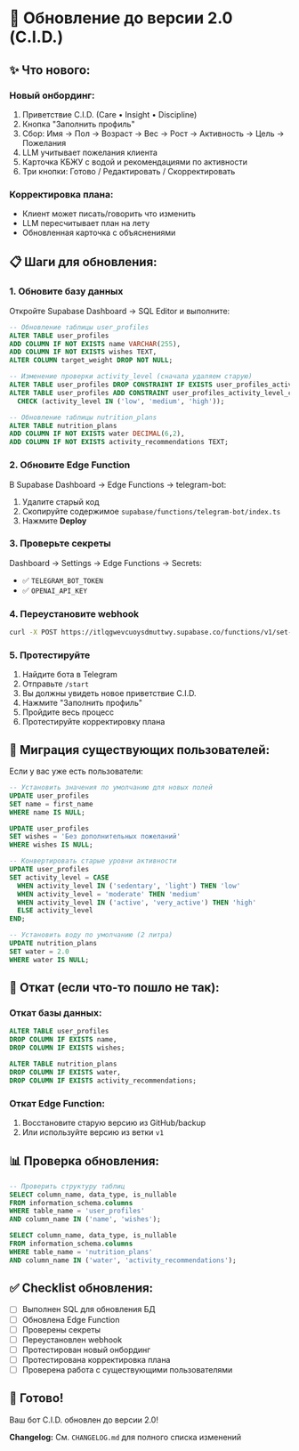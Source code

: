 # 🚀 Обновление до версии 2.0 (C.I.D.)

## ✨ Что нового:

### Новый онбординг:
1. Приветствие C.I.D. (Care • Insight • Discipline)
2. Кнопка "Заполнить профиль"
3. Сбор: Имя → Пол → Возраст → Вес → Рост → Активность → Цель → Пожелания
4. LLM учитывает пожелания клиента
5. Карточка КБЖУ с водой и рекомендациями по активности
6. Три кнопки: Готово / Редактировать / Скорректировать

### Корректировка плана:
- Клиент может писать/говорить что изменить
- LLM пересчитывает план на лету
- Обновленная карточка с объяснениями

## 📋 Шаги для обновления:

### 1. Обновите базу данных

Откройте Supabase Dashboard → SQL Editor и выполните:

```sql
-- Обновление таблицы user_profiles
ALTER TABLE user_profiles 
ADD COLUMN IF NOT EXISTS name VARCHAR(255),
ADD COLUMN IF NOT EXISTS wishes TEXT,
ALTER COLUMN target_weight DROP NOT NULL;

-- Изменение проверки activity_level (сначала удаляем старую)
ALTER TABLE user_profiles DROP CONSTRAINT IF EXISTS user_profiles_activity_level_check;
ALTER TABLE user_profiles ADD CONSTRAINT user_profiles_activity_level_check 
  CHECK (activity_level IN ('low', 'medium', 'high'));

-- Обновление таблицы nutrition_plans
ALTER TABLE nutrition_plans 
ADD COLUMN IF NOT EXISTS water DECIMAL(6,2),
ADD COLUMN IF NOT EXISTS activity_recommendations TEXT;
```

### 2. Обновите Edge Function

В Supabase Dashboard → Edge Functions → telegram-bot:

1. Удалите старый код
2. Скопируйте содержимое `supabase/functions/telegram-bot/index.ts`
3. Нажмите **Deploy**

### 3. Проверьте секреты

Dashboard → Settings → Edge Functions → Secrets:
- ✅ `TELEGRAM_BOT_TOKEN`
- ✅ `OPENAI_API_KEY`

### 4. Переустановите webhook

```bash
curl -X POST https://itlqgwevcuoysdmuttwy.supabase.co/functions/v1/set-webhook
```

### 5. Протестируйте

1. Найдите бота в Telegram
2. Отправьте `/start`
3. Вы должны увидеть новое приветствие C.I.D.
4. Нажмите "Заполнить профиль"
5. Пройдите весь процесс
6. Протестируйте корректировку плана

## 🔄 Миграция существующих пользователей:

Если у вас уже есть пользователи:

```sql
-- Установить значения по умолчанию для новых полей
UPDATE user_profiles 
SET name = first_name 
WHERE name IS NULL;

UPDATE user_profiles 
SET wishes = 'Без дополнительных пожеланий' 
WHERE wishes IS NULL;

-- Конвертировать старые уровни активности
UPDATE user_profiles 
SET activity_level = CASE 
  WHEN activity_level IN ('sedentary', 'light') THEN 'low'
  WHEN activity_level = 'moderate' THEN 'medium'
  WHEN activity_level IN ('active', 'very_active') THEN 'high'
  ELSE activity_level
END;

-- Установить воду по умолчанию (2 литра)
UPDATE nutrition_plans 
SET water = 2.0 
WHERE water IS NULL;
```

## 🐛 Откат (если что-то пошло не так):

### Откат базы данных:
```sql
ALTER TABLE user_profiles 
DROP COLUMN IF EXISTS name,
DROP COLUMN IF EXISTS wishes;

ALTER TABLE nutrition_plans 
DROP COLUMN IF EXISTS water,
DROP COLUMN IF EXISTS activity_recommendations;
```

### Откат Edge Function:
1. Восстановите старую версию из GitHub/backup
2. Или используйте версию из ветки `v1`

## 📊 Проверка обновления:

```sql
-- Проверить структуру таблиц
SELECT column_name, data_type, is_nullable 
FROM information_schema.columns 
WHERE table_name = 'user_profiles' 
AND column_name IN ('name', 'wishes');

SELECT column_name, data_type, is_nullable 
FROM information_schema.columns 
WHERE table_name = 'nutrition_plans' 
AND column_name IN ('water', 'activity_recommendations');
```

## ✅ Checklist обновления:

- [ ] Выполнен SQL для обновления БД
- [ ] Обновлена Edge Function
- [ ] Проверены секреты
- [ ] Переустановлен webhook
- [ ] Протестирован новый онбординг
- [ ] Протестирована корректировка плана
- [ ] Проверена работа с существующими пользователями

## 🎉 Готово!

Ваш бот C.I.D. обновлен до версии 2.0!

**Changelog:** См. `CHANGELOG.md` для полного списка изменений

